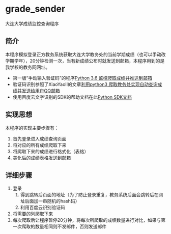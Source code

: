 # grade_sender
大连大学成绩监控查询程序

## 简介

本程序模拟登录正方教务系统获取大连大学教务处的当前学期成绩（也可以手动改学期学年），20分钟检测一次，当有新成绩公布时就发送到邮箱，本程序用到的是我学校的教务网网址。
- 第一版“手动输入验证码”的程序[Python 3.6 监控爬取成绩并推送到邮箱](https://0202zc.github.io/2018/07/25/Python-3-6-监控爬取成绩并推送到邮箱)
- 验证码识别参照了XiaoYaoII的文章[利用python3 爬取教务处实现自动查询成绩并发送给用户QQ邮箱](https://blog.csdn.net/qq_35323001/article/details/79100664)
- 使用百度云文字识别的SDK的帮助文档在此[Python SDK文档](https://ai.baidu.com/docs#/OCR-Python-SDK/top)

## 实现思想
本程序的实现主要步骤有：
1. 首先登录进入成绩查询页面
2. 将对应的所有成绩爬取下来
3. 将爬取下来的成绩进行格式化（表格）
4. 美化后的成绩表格发送到邮箱

## 详细步骤
1. 登录
   1. 得到跳转后页面的地址（为了防止登录重复，教务系统后面会跳转后在网址后面加一串随机的hash码）
   2. 利用百度云识别验证码
2. 将需要的列爬取下来
3. 每次爬取后让程序暂停20分钟，将每次所爬取的成绩数量进行对比，如果与第一次爬取的数量相同则不发邮件，否则发送邮件
